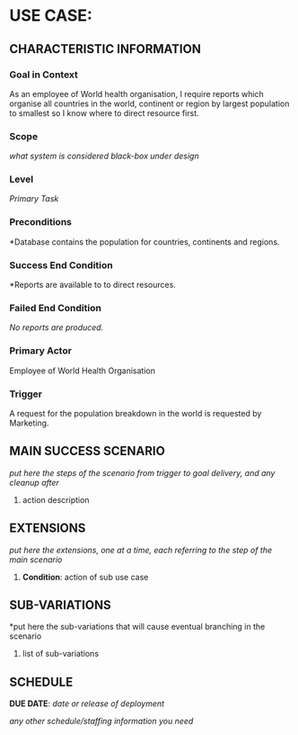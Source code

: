 # USE CASE: <number> <the name should be the goal as a short active verb phrase>

## CHARACTERISTIC INFORMATION

### Goal in Context

As an employee of World health organisation, I require reports which organise all countries in the world, continent or region by largest population to smallest so I know where to direct resource first.

### Scope

*what system is considered black-box under design*

### Level

*Primary Task*

### Preconditions

*Database contains the population for countries, continents and regions.

### Success End Condition

*Reports are available to to direct resources.

### Failed End Condition

*No reports are produced.*
### Primary Actor

Employee of World Health Organisation

### Trigger

A request for the population breakdown in the world is requested by Marketing.

## MAIN SUCCESS SCENARIO

*put here the steps of the scenario from trigger to goal delivery, and any cleanup after*

1. action description

## EXTENSIONS

*put here the extensions, one at a time, each referring to the step of the main scenario*

1. **Condition**: action of sub use case

## SUB-VARIATIONS

*put here the sub-variations that will cause eventual branching in the scenario

1. list of sub-variations

## SCHEDULE

**DUE DATE**: *date or release of deployment*

*any other schedule/staffing information you need*